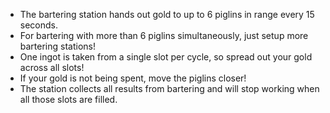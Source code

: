+ The bartering station hands out gold to up to 6 piglins in range every 15 seconds.
+ For bartering with more than 6 piglins simultaneously, just setup more bartering stations!
+ One ingot is taken from a single slot per cycle, so spread out your gold across all slots!
+ If your gold is not being spent, move the piglins closer!
+ The station collects all results from bartering and will stop working when all those slots are filled.